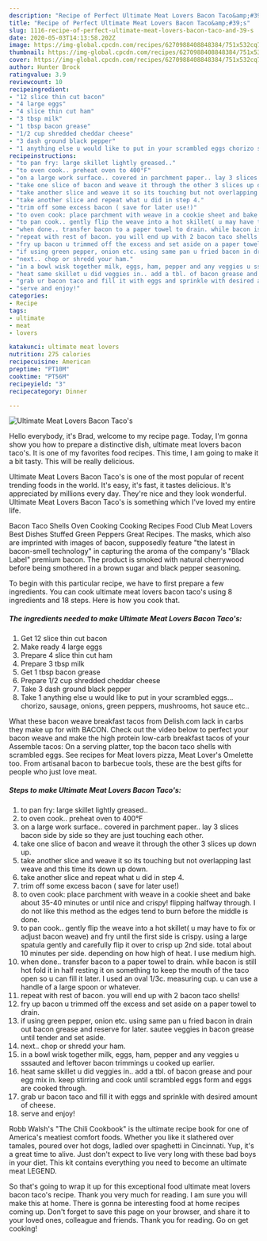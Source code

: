```yaml
---
description: "Recipe of Perfect Ultimate Meat Lovers Bacon Taco&amp;#39;s"
title: "Recipe of Perfect Ultimate Meat Lovers Bacon Taco&amp;#39;s"
slug: 1116-recipe-of-perfect-ultimate-meat-lovers-bacon-taco-and-39-s
date: 2020-05-03T14:13:58.202Z
image: https://img-global.cpcdn.com/recipes/6270988408848384/751x532cq70/ultimate-meat-lovers-bacon-tacos-recipe-main-photo.jpg
thumbnail: https://img-global.cpcdn.com/recipes/6270988408848384/751x532cq70/ultimate-meat-lovers-bacon-tacos-recipe-main-photo.jpg
cover: https://img-global.cpcdn.com/recipes/6270988408848384/751x532cq70/ultimate-meat-lovers-bacon-tacos-recipe-main-photo.jpg
author: Hunter Brock
ratingvalue: 3.9
reviewcount: 10
recipeingredient:
- "12 slice thin cut bacon"
- "4 large eggs"
- "4 slice thin cut ham"
- "3 tbsp milk"
- "1 tbsp bacon grease"
- "1/2 cup shredded cheddar cheese"
- "3 dash ground black pepper"
- "1 anything else u would like to put in your scrambled eggs chorizo sausage onions green peppers mushrooms hot sauce etc"
recipeinstructions:
- "to pan fry: large skillet lightly greased.."
- "to oven cook.. preheat oven to 400°F"
- "on a large work surface.. covered in parchment paper.. lay 3 slices bacon side by side so they are just touching each other."
- "take one slice of bacon and weave it through the other 3 slices up down up."
- "take another slice and weave it so its touching but not overlapping last weave and this time its down up down."
- "take another slice and repeat what u did in step 4."
- "trim off some excess bacon ( save for later use!)"
- "to oven cook: place parchment with weave in a cookie sheet and bake about 35-40 minutes or until nice and crispy! flipping halfway through. I do not like this method as the edges tend to burn before the middle is done."
- "to pan cook.. gently flip the weave into a hot skillet( u may have to fix or adjust bacon weave) and fry until the first side is crispy. using a large spatula gently and carefully flip it over to crisp up 2nd side. total about 10 minutes per side. depending on how high of heat. I use medium high."
- "when done.. transfer bacon to a paper towel to drain. while bacon is still hot fold it in half resting it on something to keep the mouth of the taco open so u can fill it later. I used an oval 1/3c. measuring cup. u can use a handle of a large spoon or whatever."
- "repeat with rest of bacon. you will end up with 2 bacon taco shells!"
- "fry up bacon u trimmed off the excess and set aside on a paper towel to drain."
- "if using green pepper, onion etc. using same pan u fried bacon in drain out bacon grease and reserve for later. sautee veggies in bacon grease until tender and set aside."
- "next.. chop or shredd your ham."
- "in a bowl wisk together milk, eggs, ham, pepper and any veggies u sssauted and leftover bacon trimmings u cooked up earlier."
- "heat same skillet u did veggies in.. add a tbl. of bacon grease and pour egg mix in. keep stirring and cook until scrambled eggs form and eggs are cooked through."
- "grab ur bacon taco and fill it with eggs and sprinkle with desired amount of cheese."
- "serve and enjoy!"
categories:
- Recipe
tags:
- ultimate
- meat
- lovers

katakunci: ultimate meat lovers 
nutrition: 275 calories
recipecuisine: American
preptime: "PT10M"
cooktime: "PT56M"
recipeyield: "3"
recipecategory: Dinner

---
```



![Ultimate Meat Lovers Bacon Taco&#39;s](https://img-global.cpcdn.com/recipes/6270988408848384/751x532cq70/ultimate-meat-lovers-bacon-tacos-recipe-main-photo.jpg)

Hello everybody, it's Brad, welcome to my recipe page. Today, I'm gonna show you how to prepare a distinctive dish, ultimate meat lovers bacon taco&#39;s. It is one of my favorites food recipes. This time, I am going to make it a bit tasty. This will be really delicious.

Ultimate Meat Lovers Bacon Taco&#39;s is one of the most popular of recent trending foods in the world. It's easy, it's fast, it tastes delicious. It's appreciated by millions every day. They're nice and they look wonderful. Ultimate Meat Lovers Bacon Taco&#39;s is something which I've loved my entire life.

Bacon Taco Shells Oven Cooking Cooking Recipes Food Club Meat Lovers Best Dishes Stuffed Green Peppers Great Recipes. The masks, which also are imprinted with images of bacon, supposedly feature &#34;the latest in bacon-smell technology&#34; in capturing the aroma of the company&#39;s &#34;Black Label&#34; premium bacon. The product is smoked with natural cherrywood before being smothered in a brown sugar and black pepper seasoning.


To begin with this particular recipe, we have to first prepare a few ingredients. You can cook ultimate meat lovers bacon taco&#39;s using 8 ingredients and 18 steps. Here is how you cook that.

<!--inarticleads1-->

##### The ingredients needed to make Ultimate Meat Lovers Bacon Taco&#39;s:

1. Get 12 slice thin cut bacon
1. Make ready 4 large eggs
1. Prepare 4 slice thin cut ham
1. Prepare 3 tbsp milk
1. Get 1 tbsp bacon grease
1. Prepare 1/2 cup shredded cheddar cheese
1. Take 3 dash ground black pepper
1. Take 1 anything else u would like to put in your scrambled eggs... chorizo, sausage, onions, green peppers, mushrooms, hot sauce etc..


What these bacon weave breakfast tacos from Delish.com lack in carbs they make up for with BACON. Check out the video below to perfect your bacon weave and make the high protein low-carb breakfast tacos of your Assemble tacos: On a serving platter, top the bacon taco shells with scrambled eggs. See recipes for Meat lovers pizza, Meat Lover&#39;s Omelette too. From artisanal bacon to barbecue tools, these are the best gifts for people who just love meat. 

<!--inarticleads2-->

##### Steps to make Ultimate Meat Lovers Bacon Taco&#39;s:

1. to pan fry: large skillet lightly greased..
1. to oven cook.. preheat oven to 400°F
1. on a large work surface.. covered in parchment paper.. lay 3 slices bacon side by side so they are just touching each other.
1. take one slice of bacon and weave it through the other 3 slices up down up.
1. take another slice and weave it so its touching but not overlapping last weave and this time its down up down.
1. take another slice and repeat what u did in step 4.
1. trim off some excess bacon ( save for later use!)
1. to oven cook: place parchment with weave in a cookie sheet and bake about 35-40 minutes or until nice and crispy! flipping halfway through. I do not like this method as the edges tend to burn before the middle is done.
1. to pan cook.. gently flip the weave into a hot skillet( u may have to fix or adjust bacon weave) and fry until the first side is crispy. using a large spatula gently and carefully flip it over to crisp up 2nd side. total about 10 minutes per side. depending on how high of heat. I use medium high.
1. when done.. transfer bacon to a paper towel to drain. while bacon is still hot fold it in half resting it on something to keep the mouth of the taco open so u can fill it later. I used an oval 1/3c. measuring cup. u can use a handle of a large spoon or whatever.
1. repeat with rest of bacon. you will end up with 2 bacon taco shells!
1. fry up bacon u trimmed off the excess and set aside on a paper towel to drain.
1. if using green pepper, onion etc. using same pan u fried bacon in drain out bacon grease and reserve for later. sautee veggies in bacon grease until tender and set aside.
1. next.. chop or shredd your ham.
1. in a bowl wisk together milk, eggs, ham, pepper and any veggies u sssauted and leftover bacon trimmings u cooked up earlier.
1. heat same skillet u did veggies in.. add a tbl. of bacon grease and pour egg mix in. keep stirring and cook until scrambled eggs form and eggs are cooked through.
1. grab ur bacon taco and fill it with eggs and sprinkle with desired amount of cheese.
1. serve and enjoy!


Robb Walsh&#39;s &#34;The Chili Cookbook&#34; is the ultimate recipe book for one of America&#39;s meatiest comfort foods. Whether you like it slathered over tamales, poured over hot dogs, ladled over spaghetti in Cincinnati. Yup, it&#39;s a great time to alive. Just don&#39;t expect to live very long with these bad boys in your diet. This kit contains everything you need to become an ultimate meat LEGEND. 

So that's going to wrap it up for this exceptional food ultimate meat lovers bacon taco&#39;s recipe. Thank you very much for reading. I am sure you will make this at home. There is gonna be interesting food at home recipes coming up. Don't forget to save this page on your browser, and share it to your loved ones, colleague and friends. Thank you for reading. Go on get cooking!
